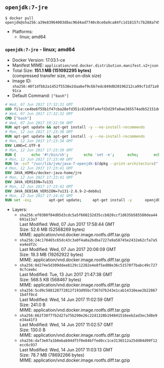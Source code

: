 ## `openjdk:7-jre`

```console
$ docker pull openjdk@sha256:a39e83964003d8ac96d4ad7740c0ce0a9ca84fc1d18157c7b288a745f9de0d9d
```

-	Platforms:
	-	linux; amd64

### `openjdk:7-jre` - linux; amd64

-	Docker Version: 17.03.1-ce
-	Manifest MIME: `application/vnd.docker.distribution.manifest.v2+json`
-	Total Size: **151.1 MB (151092295 bytes)**  
	(compressed transfer size, not on-disk size)
-	Image ID: `sha256:40f1dfbb2a1452f5538e2daa6ef9c6b7edc849d020196212ca99cf1d71a991ca`
-	Default Command: `["bash"]`

```dockerfile
# Wed, 07 Jun 2017 17:32:31 GMT
ADD file:ce4be6f55b1f47cba28efd351c82dd9fa4efd3d29fa0ae365574adb52151dda1 in / 
# Wed, 07 Jun 2017 17:32:32 GMT
CMD ["bash"]
# Wed, 07 Jun 2017 19:22:56 GMT
RUN apt-get update && apt-get install -y --no-install-recommends 		ca-certificates 		curl 		wget 	&& rm -rf /var/lib/apt/lists/*
# Mon, 12 Jun 2017 17:23:38 GMT
RUN apt-get update && apt-get install -y --no-install-recommends 		bzip2 		unzip 		xz-utils 	&& rm -rf /var/lib/apt/lists/*
# Mon, 12 Jun 2017 17:23:38 GMT
ENV LANG=C.UTF-8
# Mon, 12 Jun 2017 17:23:39 GMT
RUN { 		echo '#!/bin/sh'; 		echo 'set -e'; 		echo; 		echo 'dirname "$(dirname "$(readlink -f "$(which javac || which java)")")"'; 	} > /usr/local/bin/docker-java-home 	&& chmod +x /usr/local/bin/docker-java-home
# Mon, 12 Jun 2017 17:23:40 GMT
RUN ln -svT "/usr/lib/jvm/java-7-openjdk-$(dpkg --print-architecture)" /docker-java-home
# Mon, 12 Jun 2017 17:23:41 GMT
ENV JAVA_HOME=/docker-java-home/jre
# Mon, 12 Jun 2017 17:23:41 GMT
ENV JAVA_VERSION=7u131
# Mon, 12 Jun 2017 17:23:42 GMT
ENV JAVA_DEBIAN_VERSION=7u131-2.6.9-2~deb8u1
# Mon, 12 Jun 2017 17:24:42 GMT
RUN set -ex; 		apt-get update; 	apt-get install -y 		openjdk-7-jre-headless="$JAVA_DEBIAN_VERSION" 	; 	rm -rf /var/lib/apt/lists/*; 		[ "$(readlink -f "$JAVA_HOME")" = "$(docker-java-home)" ]; 		update-alternatives --get-selections | awk -v home="$(readlink -f "$JAVA_HOME")" 'index($3, home) == 1 { $2 = "manual"; print | "update-alternatives --set-selections" }'; 	update-alternatives --query java | grep -q 'Status: manual'
```

-	Layers:
	-	`sha256:ef0380f84d05d3cdc5a5f660232d35ccb020ccf1d635b585580dea44691a13a7`  
		Last Modified: Wed, 07 Jun 2017 17:58:44 GMT  
		Size: 52.6 MB (52568269 bytes)  
		MIME: application/vnd.docker.image.rootfs.diff.tar.gzip
	-	`sha256:24c170465c65dc43c3a0f4a0a2bdba7227a9a58745e2432e62cfa7a5ea4edf2c`  
		Last Modified: Wed, 07 Jun 2017 20:06:09 GMT  
		Size: 19.3 MB (19262922 bytes)  
		MIME: application/vnd.docker.image.rootfs.diff.tar.gzip
	-	`sha256:0d274e5d309ddee8129c12282e4e8f5ed08e36c51570f7babc49c7279cfceebc`  
		Last Modified: Tue, 13 Jun 2017 21:47:38 GMT  
		Size: 568.5 KB (568467 bytes)  
		MIME: application/vnd.docker.image.rootfs.diff.tar.gzip
	-	`sha256:5cd9c588128772812f193d95bcf367d7b243e1cab14310eae2b228671b4ff0cd`  
		Last Modified: Wed, 14 Jun 2017 11:02:59 GMT  
		Size: 241.0 B  
		MIME: application/vnd.docker.image.rootfs.diff.tar.gzip
	-	`sha256:662f30f77b2d27a75b290e26c22d1328b194841516eeb2ad3ec3d8e9e34a41f3`  
		Last Modified: Wed, 14 Jun 2017 11:02:57 GMT  
		Size: 130.0 B  
		MIME: application/vnd.docker.image.rootfs.diff.tar.gzip
	-	`sha256:daf3e07a1b0ebab94df5f0e84bffed0cc1ce3136512a25dd04d99f12ecc6c937`  
		Last Modified: Wed, 14 Jun 2017 11:03:13 GMT  
		Size: 78.7 MB (78692266 bytes)  
		MIME: application/vnd.docker.image.rootfs.diff.tar.gzip
